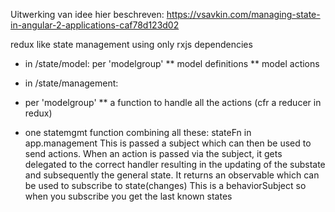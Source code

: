 Uitwerking van idee hier beschreven:
https://vsavkin.com/managing-state-in-angular-2-applications-caf78d123d02

redux like state management using only rxjs dependencies

* in /state/model:
per 'modelgroup'
** model definitions
** model actions

* in /state/management:
* per 'modelgroup'
** a function to handle all the actions (cfr a reducer in redux)
* one statemgmt function combining all these: stateFn in app.management
This is passed a subject which can then be used to send actions.
When an action is passed via the subject, it gets delegated to the correct handler
resulting in the updating of the substate and subsequently the general state.
It returns an observable which can be used to subscribe to state(changes)
This is a behaviorSubject so when you subscribe you get the last known states
